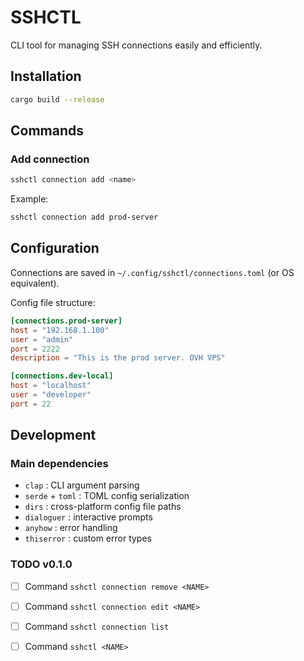 # SSHCTL

CLI tool for managing SSH connections easily and efficiently.

## Installation

```bash
cargo build --release
```

## Commands

### Add connection

```bash
sshctl connection add <name> 
```

Example:
```bash
sshctl connection add prod-server 
```

## Configuration

Connections are saved in `~/.config/sshctl/connections.toml` (or OS equivalent).

Config file structure:
```toml
[connections.prod-server]
host = "192.168.1.100"
user = "admin"
port = 2222
description = "This is the prod server. OVH VPS"

[connections.dev-local]
host = "localhost"
user = "developer"
port = 22
```

## Development

### Main dependencies

- `clap` : CLI argument parsing
- `serde` + `toml` : TOML config serialization
- `dirs` : cross-platform config file paths
- `dialoguer` : interactive prompts
- `anyhow` : error handling
- `thiserror` : custom error types

### TODO v0.1.0

- [ ] Command `sshctl connection remove <NAME>`
- [ ] Command `sshctl connection edit <NAME>`
- [ ] Command `sshctl connection list`
- [ ] Command `sshctl <NAME>`

